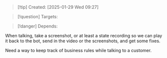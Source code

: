 
>[!tip] Created: [2025-01-29 Wed 09:27]

>[!question] Targets: 

>[!danger] Depends: 

When talking, take a screenshot, or at least a state recording so we can play it back to the bot, send in the video or the screenshots, and get some fixes.

Need a way to keep track of business rules while talking to a customer.